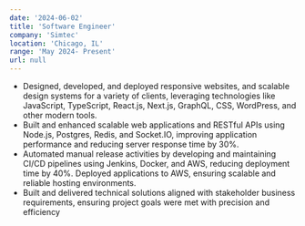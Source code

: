 ```yaml
---
date: '2024-06-02'
title: 'Software Engineer'
company: 'Simtec'
location: 'Chicago, IL'
range: 'May 2024- Present'
url: null
---
```


- Designed, developed, and deployed responsive websites, and scalable design systems for a variety of clients, leveraging technologies like JavaScript, TypeScript, React.js, Next.js, GraphQL, CSS, WordPress, and other modern tools.
- Built and enhanced scalable web applications and RESTful APIs using Node.js, Postgres, Redis, and Socket.IO, improving application performance and reducing server response time by 30%.
- Automated manual release activities by developing and maintaining CI/CD pipelines using Jenkins, Docker, and AWS, reducing deployment time by 40%. Deployed applications to AWS, ensuring scalable and reliable hosting environments.
- Built and delivered technical solutions aligned with stakeholder business requirements, ensuring project goals were met with precision and efficiency
